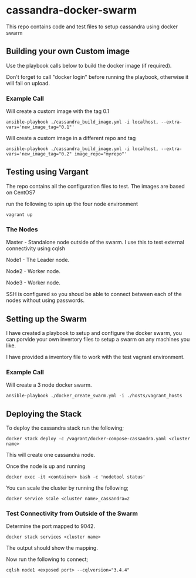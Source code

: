 # cassandra-docker-swarm
This repo contains code and test files to setup cassandra using docker swarm

## Building your own Custom image
Use the playbook calls below to build the docker image (if required).

Don't forget to call "docker login" before running the playbook, otherwise it will fail on upload.

### Example Call
Will create a custom image with the tag 0.1

```
ansible-playbook ./cassandra_build_image.yml -i localhost, --extra-vars='new_image_tag="0.1"'
```

Will create a custom image in a different repo and tag
```
ansible-playbook ./cassandra_build_image.yml -i localhost, --extra-vars='new_image_tag="0.2" image_repo="myrepo"'
```


## Testing using Vargant
The repo contains all the configuration files to test. The images are based on CentOS7

run the following to spin up the four node environment
```
vagrant up
```

### The Nodes
Master - Standalone node outside of the swarm. I use this to test external connectivity using cqlsh

Node1 - The Leader node.

Node2 - Worker node.

Node3 - Worker node.

SSH is configured so you shoud be able to connect between each of the nodes without using passwords.

## Setting up the Swarm
I have created a playbook to setup and configure the docker swarm, you can porvide your own invertory files to setup a swarm on any machines you like. 

I have provided a inventory file to work with the test vagrant environment.

### Example Call
Will create a 3 node docker swarm.
```
ansible-playbook ./docker_create_swarm.yml -i ./hosts/vagrant_hosts
```


## Deploying the Stack
To deploy the cassandra stack run the following;

```
docker stack deploy -c /vagrant/docker-compose-cassandra.yaml <cluster name>
```

This will create one cassandra node.

Once the node is up and running

```
docker exec -it <container> bash -c 'nodetool status'
```

You can scale the cluster by running the following;

```
docker service scale <cluster name>_cassandra=2
```

### Test Connectivity from Outside of the Swarm

Determine the port mapped to 9042.

```
docker stack services <cluster name>
```

The output should show the mapping.

Now run the following to connect;

```
cqlsh node1 <exposed port> --cqlversion="3.4.4"
```
